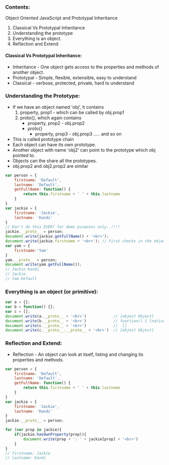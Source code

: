 ### Contents:
Object Oriented JavaScript and Prototypal Inheritance
1. Classical Vs Prototypal Inheritance
2. Understanding the prototype
3. Everything is an object.
4. Reflection and Extend

#### Classical Vs Prototypal Inheritance:
* Inheritance - One object gets access to the properties and methods of another object.
* Prototypal - Simple, flexible, extensible, easy to understand
* Classical - verbose, protected, private, hard to understand

### Understanding the Prototype:
* If we have an object named 'obj', it contains
    1. property, prop1 - which can be called by obj.prop1
    2. proto{}, which again contains
        - property, prop2 - obj.prop2
        - proto{}
            * property, prop3 - obj.prop3 ..... and so on
* This is called prototype chain
* Each object can have its own prototype.
* Another object with name 'obj2' can point to the prototype which obj pointed to.
* Objects can the share all the prototypes.
* obj.prop2 and obj2.prop2 are similar
```js
var person = {
    firstname: 'Default',
    lastname: 'Default',
    getFullName: function() {
        return this.firstname + ' ' + this.lastname
    }
}
var jackie = {
    firstname: 'Jackie',
    lastname: 'Kandi'
}
// Don't do this EVER! for demo purposes only..!!!!
jackie.__proto__ = person;
document.write(jackie.getFullName() + '<br>');
document.write(jackie.firstname + '<br>'); // First checks in the object and then goes to prototype
var yam = {
    firstname:'Yam'
}
yam.__proto__ = person;
document.write(yam.getFullName());
// Jackie Kandi
// Jackie
// Yam Default
```

### Everything is an object (or primitive):
```js
var a = {};
var b = function() {};
var c = [];
document.write(a.__proto__ + '<br>')            // [object Object]
document.write(b.__proto__ + '<br>')            // function() { [native code] }
document.write(c.__proto__ + '<br>')            //  []
document.write(c.__proto__.__proto__ + '<br>')  // [object Object]
```

### Reflection and Extend:
* Reflection - An object can look at itself, listing and changing its properties and methods.
```js
var person = {
    firstname: 'Default',
    lastname: 'Default',
    getFullName: function() {
        return this.firstname + ' ' + this.lastname
    }
}
var jackie = {
    firstname: 'Jackie',
    lastname: 'Kandi'
}
jackie.__proto__ = person;

for (var prop in jackie){
    if(jackie.hasOwnProperty(prop)){
        document.write(prop + ': ' + jackie[prop] + '<br>')
    }
}
// firstname: Jackie
// lastname: Kandi
```